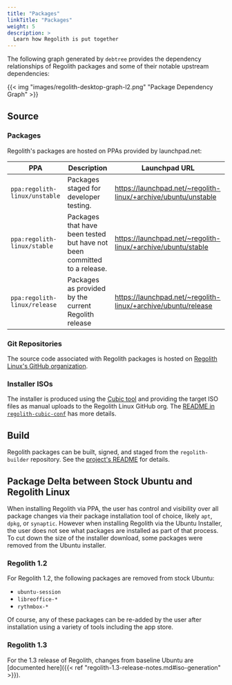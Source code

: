 ```yaml
---
title: "Packages"
linkTitle: "Packages"
weight: 5
description: >
  Learn how Regolith is put together
---
```


The following graph generated by `debtree` provides the dependency relationships of Regolith packages and some of their notable upstream dependencies:

{{< img "images/regolith-desktop-graph-l2.png" "Package Dependency Graph" >}}

## Source

### Packages

Regolith's packages are hosted on PPAs provided by launchpad.net:

| PPA                           | Description                                                              | Launchpad URL                                                  |
| ----------------------------- | ------------------------------------------------------------------------ | -------------------------------------------------------------- |
| `ppa:regolith-linux/unstable` | Packages staged for developer testing.                                   | https://launchpad.net/~regolith-linux/+archive/ubuntu/unstable |
| `ppa:regolith-linux/stable`   | Packages that have been tested but have not been committed to a release. | https://launchpad.net/~regolith-linux/+archive/ubuntu/stable   |
| `ppa:regolith-linux/release`  | Packages as provided by the current Regolith release                     | https://launchpad.net/~regolith-linux/+archive/ubuntu/release  |

### Git Repositories

The source code associated with Regolith packages is hosted on [Regolith Linux's GitHub organization](https://github.com/regolith-linux).

### Installer ISOs

The installer is produced using the [Cubic tool](https://launchpad.net/cubic) and providing the target ISO files as manual uploads to the Regolith Linux GitHub org. The [README in `regolith-cubic-conf`](https://github.com/regolith-linux/regolith-cubic-config) has more details.

## Build

Regolith packages can be built, signed, and staged from the `regolith-builder` repository. See the [project's README](https://github.com/regolith-linux/regolith-builder) for details.

## Package Delta between Stock Ubuntu and Regolith Linux

When installing Regolith via PPA, the user has control and visibility over all package changes via their package installation tool of choice, likely `apt`, `dpkg`, or `synaptic`. However when installing Regolith via the Ubuntu Installer, the user does not see what packages are installed as part of that process. To cut down the size of the installer download, some packages were removed from the Ubuntu installer.

### Regolith 1.2

For Regolith 1.2, the following packages are removed from stock Ubuntu:

- `ubuntu-session`
- `libreoffice-*`
- `rythmbox-*`

Of course, any of these packages can be re-added by the user after installation using a variety of tools including the app store.

### Regolith 1.3

For the 1.3 release of Regolith, changes from baseline Ubuntu are [documented here]({{< ref "regolith-1.3-release-notes.md#iso-generation" >}}).
